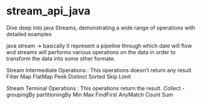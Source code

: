 # stream_api_java
 Dive deep into java Streams, demonstrating a wide range of  operations with detailed examples

java stream -> basically it represent a pipeline through which date will flow and streams will performs various operations on the data in order to transform the data into some other formate.

Stream Intermediate Operations :  This operations doesn't return any result
    Filter
    Map
    FlatMap
    Peek
    Distinct
    Sorted
    Skip
    Limit

Stream Terminal Operations : This operations return the result.
    Collect -
              groupingBy
              partitioningBy
    Min
    Max
    FindFirst
    AnyMatch
    Count
    Sum

